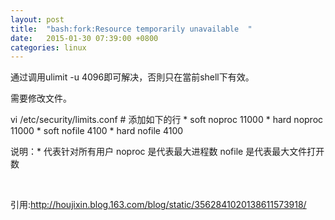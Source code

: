 ```yaml
---
layout: post
title:  "bash:fork:Resource temporarily unavailable  "
date:   2015-01-30 07:39:00 +0800
categories: linux
---
```


通过调用ulimit -u 4096即可解决，否則只在當前shell下有效。

需要修改文件。

vi /etc/security/limits.conf
<wbr /> <wbr /> <wbr /> # 添加如下的行
<wbr /> <wbr /> <wbr /> * soft noproc 11000
<wbr /> <wbr /> <wbr /> * hard noproc 11000
<wbr /> <wbr /> <wbr /> * soft nofile 4100
<wbr /> <wbr /> <wbr /> * hard nofile 4100

<wbr /> <wbr /> <wbr /> 说明：* 代表针对所有用户
<wbr /> <wbr /> <wbr /> noproc 是代表最大进程数
<wbr /> <wbr /> <wbr /> nofile 是代表最大文件打开数

&nbsp;

引用:<a href="http://houjixin.blog.163.com/blog/static/3562841020138611573918/">http://houjixin.blog.163.com/blog/static/3562841020138611573918/</a>
